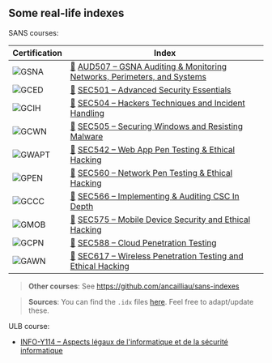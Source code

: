 ## Some real-life indexes

SANS courses:

| Certification | Index |
| -- | -- |
| ![GSNA](https://www.giac.org/images/design/custom/icons/certs/small/gsna-gold.png) | [:link:](https://www.sans.org/course/auditing-networks-perimeters-systems) [AUD507 – GSNA Auditing & Monitoring Networks, Perimeters, and Systems](sans/aud507.pdf) |
| ![GCED](https://www.giac.org/images/design/custom/icons/certs/small/gced-gold.png) | [:link:](https://www.sans.org/course/advanced-security-essentials-enterprise-defender) [SEC501 – Advanced Security Essentials](sans/sec501.pdf) |
| ![GCIH](https://www.giac.org/images/design/custom/icons/certs/small/gcih-gold.png) | [:link:](https://www.sans.org/course/hacker-techniques-exploits-incident-handling) [SEC504 – Hackers Techniques and Incident Handling](sans/sec504.pdf) |
| ![GCWN](https://www.giac.org/images/design/custom/icons/certs/small/gcwn-gold.png) | [:link:](https://www.sans.org/course/securing-windows-with-powershell) [SEC505 – Securing Windows and Resisting Malware](sans/sec505.pdf) |
| ![GWAPT](https://www.giac.org/images/design/custom/icons/certs/small/gwapt-gold.png) | [:link:](https://www.sans.org/course/web-app-penetration-testing-ethical-hacking) [SEC542 – Web App Pen Testing & Ethical Hacking](sans/sec542.pdf) |
| ![GPEN](https://www.giac.org/images/design/custom/icons/certs/small/gpen-gold.png) | [:link:](https://www.sans.org/course/network-penetration-testing-ethical-hacking) [SEC560 – Network Pen Testing & Ethical Hacking](sans/sec560.pdf) |
| ![GCCC](https://www.giac.org/images/design/custom/icons/certs/small/gccc-gold.png) | [:link:](https://www.sans.org/course/implementing-auditing-critical-security-controls) [SEC566 – Implementing & Auditing CSC In Depth](sans/sec566.pdf) |
| ![GMOB](https://www.giac.org/images/design/custom/icons/certs/small/gmob-gold.png) | [:link:](https://www.sans.org/cyber-security-courses/mobile-device-security-ethical-hacking/) [SEC575 – Mobile Device Security and Ethical Hacking](sans/sec575.pdf) |
| ![GCPN](https://www.giac.org/images/design/custom/icons/certs/small/gcpn-gold.png) | [:link:](https://www.sans.org/cyber-security-courses/cloud-penetration-testing/) [SEC588 – Cloud Penetration Testing](sans/sec588.pdf) |
| ![GAWN](https://www.giac.org/images/design/custom/icons/certs/small/gawn-gold.png) | [:link:](https://www.sans.org/cyber-security-courses/wireless-penetration-testing-ethical-hacking/) [SEC617 – Wireless Penetration Testing and Ethical Hacking](sans/sec617.pdf) |

> **Other courses**: See https://github.com/ancailliau/sans-indexes

> **Sources**: You can find the `.idx` files [here](https://github.com/dhondta/tex-course-index-template/tree/master/examples/sans). Feel free to adapt/update these.

ULB course:

- [INFO-Y114 – Aspects légaux de l'informatique et de la sécurité informatique](ulb/info-y114.pdf)
